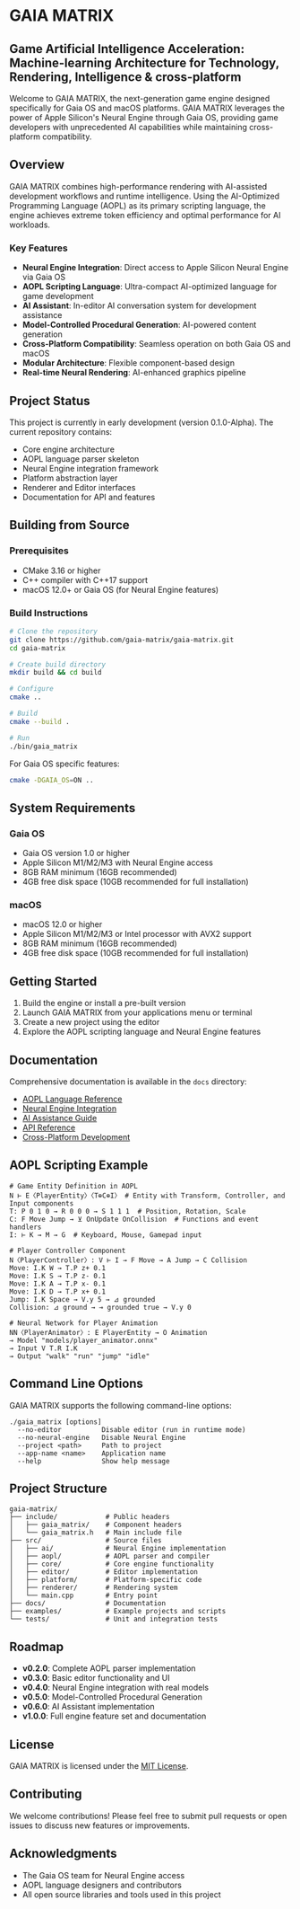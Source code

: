 # GAIA MATRIX
## Game Artificial Intelligence Acceleration: Machine-learning Architecture for Technology, Rendering, Intelligence & cross-platform

Welcome to GAIA MATRIX, the next-generation game engine designed specifically for Gaia OS and macOS platforms. GAIA MATRIX leverages the power of Apple Silicon's Neural Engine through Gaia OS, providing game developers with unprecedented AI capabilities while maintaining cross-platform compatibility.

## Overview

GAIA MATRIX combines high-performance rendering with AI-assisted development workflows and runtime intelligence. Using the AI-Optimized Programming Language (AOPL) as its primary scripting language, the engine achieves extreme token efficiency and optimal performance for AI workloads.

### Key Features

- **Neural Engine Integration**: Direct access to Apple Silicon Neural Engine via Gaia OS
- **AOPL Scripting Language**: Ultra-compact AI-optimized language for game development
- **AI Assistant**: In-editor AI conversation system for development assistance
- **Model-Controlled Procedural Generation**: AI-powered content generation
- **Cross-Platform Compatibility**: Seamless operation on both Gaia OS and macOS
- **Modular Architecture**: Flexible component-based design
- **Real-time Neural Rendering**: AI-enhanced graphics pipeline

## Project Status

This project is currently in early development (version 0.1.0-Alpha). The current repository contains:

- Core engine architecture
- AOPL language parser skeleton
- Neural Engine integration framework
- Platform abstraction layer
- Renderer and Editor interfaces
- Documentation for API and features

## Building from Source

### Prerequisites

- CMake 3.16 or higher
- C++ compiler with C++17 support
- macOS 12.0+ or Gaia OS (for Neural Engine features)

### Build Instructions

```bash
# Clone the repository
git clone https://github.com/gaia-matrix/gaia-matrix.git
cd gaia-matrix

# Create build directory
mkdir build && cd build

# Configure
cmake ..

# Build
cmake --build .

# Run
./bin/gaia_matrix
```

For Gaia OS specific features:

```bash
cmake -DGAIA_OS=ON ..
```

## System Requirements

### Gaia OS
- Gaia OS version 1.0 or higher
- Apple Silicon M1/M2/M3 with Neural Engine access
- 8GB RAM minimum (16GB recommended)
- 4GB free disk space (10GB recommended for full installation)

### macOS
- macOS 12.0 or higher
- Apple Silicon M1/M2/M3 or Intel processor with AVX2 support
- 8GB RAM minimum (16GB recommended)
- 4GB free disk space (10GB recommended for full installation)

## Getting Started

1. Build the engine or install a pre-built version
2. Launch GAIA MATRIX from your applications menu or terminal
3. Create a new project using the editor
4. Explore the AOPL scripting language and Neural Engine features

## Documentation

Comprehensive documentation is available in the `docs` directory:

- [AOPL Language Reference](docs/aopl-reference.md)
- [Neural Engine Integration](docs/neural-engine.md)
- [AI Assistance Guide](docs/ai-assistance.md)
- [API Reference](docs/api-reference.md)
- [Cross-Platform Development](docs/cross-platform.md)

## AOPL Scripting Example

```
# Game Entity Definition in AOPL
N ⊢ E〈PlayerEntity〉〈T⊕C⊕I〉 # Entity with Transform, Controller, and Input components
T: P 0 1 0 → R 0 0 0 → S 1 1 1  # Position, Rotation, Scale
C: F Move Jump → ⊻ OnUpdate OnCollision  # Functions and event handlers
I: ⊢ K → M → G  # Keyboard, Mouse, Gamepad input

# Player Controller Component
N〈PlayerController〉: V ⊢ I → F Move → A Jump → C Collision
Move: I.K W → T.P z+ 0.1
Move: I.K S → T.P z- 0.1
Move: I.K A → T.P x- 0.1
Move: I.K D → T.P x+ 0.1
Jump: I.K Space → V.y 5 → ⊿ grounded
Collision: ⊿ ground → ⊸ grounded true → V.y 0

# Neural Network for Player Animation
NN〈PlayerAnimator〉: E PlayerEntity → O Animation
⊸ Model "models/player_animator.onnx"
⊸ Input V T.R I.K
⊸ Output "walk" "run" "jump" "idle"
```

## Command Line Options

GAIA MATRIX supports the following command-line options:

```
./gaia_matrix [options]
  --no-editor          Disable editor (run in runtime mode)
  --no-neural-engine   Disable Neural Engine
  --project <path>     Path to project
  --app-name <name>    Application name
  --help               Show help message
```

## Project Structure

```
gaia-matrix/
├── include/            # Public headers
│   ├── gaia_matrix/    # Component headers
│   └── gaia_matrix.h   # Main include file
├── src/                # Source files
│   ├── ai/             # Neural Engine implementation
│   ├── aopl/           # AOPL parser and compiler
│   ├── core/           # Core engine functionality
│   ├── editor/         # Editor implementation
│   ├── platform/       # Platform-specific code
│   ├── renderer/       # Rendering system
│   └── main.cpp        # Entry point
├── docs/               # Documentation
├── examples/           # Example projects and scripts
└── tests/              # Unit and integration tests
```

## Roadmap

- **v0.2.0**: Complete AOPL parser implementation
- **v0.3.0**: Basic editor functionality and UI
- **v0.4.0**: Neural Engine integration with real models
- **v0.5.0**: Model-Controlled Procedural Generation
- **v0.6.0**: AI Assistant implementation
- **v1.0.0**: Full engine feature set and documentation

## License

GAIA MATRIX is licensed under the [MIT License](LICENSE.md).

## Contributing

We welcome contributions! Please feel free to submit pull requests or open issues to discuss new features or improvements.

## Acknowledgments

- The Gaia OS team for Neural Engine access
- AOPL language designers and contributors
- All open source libraries and tools used in this project
